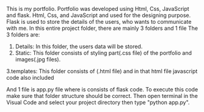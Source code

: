 This is my portfolio.
Portfolio was developed using Html, Css, JavaScript and flask.
Html, Css, and JavaScript and used for the designing purpose.
Flask is used to store the details of the users, who wants to communicate with me.
In this entire project folder, there are mainly 3 folders and 1 file 
The 3 folders are:
1. Details:
In this folder, the users data will be stored.
2. Static:
This folder consists of styling part(.css file) of the portfolio and images(.jpg files).

3.templates:
This folder consists of (.html file) and in that html file javascript code also included

And 1 file is app.py file where is consists of flask code.
To execute this code make sure that folder structure should be correct.
Then open terminal in the Visual Code and select your project directory then type "python app.py".



 
